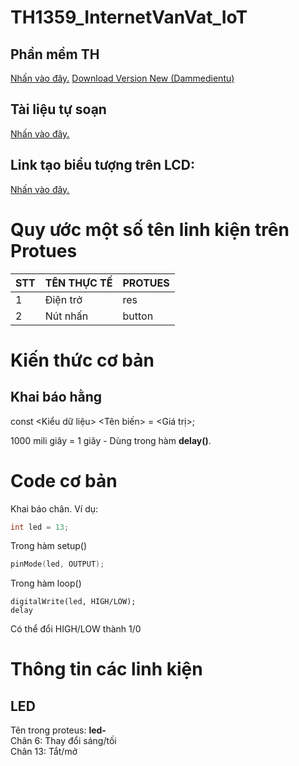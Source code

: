 # TH1359_InternetVanVat_IoT
## Phần mềm TH
[Nhấn vào đây.](https://1drv.ms/u/s!ApRDEniQwnjolddPQiCrfwgT6lndpQ?e=ZsIhYu)
[Download Version New (Dammedientu)](https://dammedientu.vn/)

## Tài liệu tự soạn
[Nhấn vào đây.](https://www.notion.so/huutho-vlu210222008/TH1359_InternetVanVat_IoT-bc284d5c202a4ef58fbb3b00856049fd)

## Link tạo biểu tượng trên LCD: 
[Nhấn vào đây.](https://maxpromer.github.io/LCD-Character-Creator/)

# Quy ước một số tên linh kiện trên Protues

|STT    |TÊN THỰC TẾ    |PROTUES    |
|---    |---            |---        |
|1|Điện trở|res|
|2|Nút nhấn|button|

# Kiến thức cơ bản
## Khai báo hằng
const <Kiểu dữ liệu> <Tên biến> = <Giá trị>;

1000 mili giây = 1 giây -  Dùng trong hàm **delay()**.

# Code cơ bản 
Khai báo chân. Ví dụ: 
```C++
int led = 13;
```

Trong hàm setup()
```C++
pinMode(led, OUTPUT);    
```

Trong hàm loop()
```
digitalWrite(led, HIGH/LOW);
delay
```
Có thể đổi HIGH/LOW thành 1/0

# Thông tin các linh kiện

## LED
Tên trong proteus: **led-** <br>
Chân 6: Thay đổi sáng/tối <br>
Chân 13: Tắt/mở
